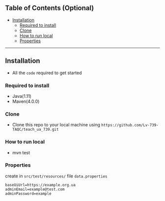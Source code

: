 ## Table of Contents (Optional)

- [Installation](#installation)
    - [Required to install](#Required-to-install)
    - [Clone](#Clone)
    - [How to run local](#How-to-run-local)
    - [Properties](#Properties)

---

## Installation

- All the `code` required to get started

### Required to install
* Java(1.11)
* Maven(4.0.0)

### Clone

- Clone this repo to your local machine using `https://github.com/Lv-739-TAQC/teach_ua_739.git`


### How to run local
- mvn test

### Properties

create in `src/test/resources/` file  `data.properties`

```
baseUiUrl=https://example.org.ua
adminEmail=example@test.com
adminPassword=example
```